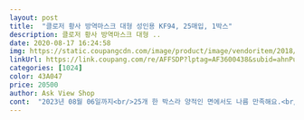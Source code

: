 ```yaml
---
layout: post 
title:  "클로저 황사 방역마스크 대형 성인용 KF94, 25매입, 1박스" 
description: 클로저 황사 방역마스크 대형 ..
date: 2020-08-17 16:24:58 
img: https://static.coupangcdn.com/image/product/image/vendoritem/2018/08/28/3608094607/291d6950-de3b-423a-b6dd-6e8d765f6969.jpg 
linkUrl: https://link.coupang.com/re/AFFSDP?lptag=AF3600438&subid=ahnPublicAsk&pageKey=76795350&itemId=249194253&vendorItemId=3608094607&traceid=V0-113-32b7ed68c8278a96 
categories: [1024] 
color: 43A047 
price: 20500 
author: Ask View Shop 
cont:  "2023년 08월 06일까지<br/>25개 한 박스라 양적인 면에서도 나름 만족해요.<br/> 다양한 회사의 마스크 착용해보고 좀 괜찮다 싶은 걸 선호하는 편인지라 대용량(50개 혹은 그 이상 제품)은 솔직히 좀 부담스럽더라구요.<br/> 혹여나 많이 샀는데 착용감이 불편할까봐요(^^).<br/> 사용해보고 괜찮으면 추후에 동일제품으로 재주문하면 되니까 소량제품으로 우선 구매하시는 거 추천합니다.<br/><br/>4중 구조 초정전 필터, 유선형 디자인, 안경 김서림 방지 등 제품 특장점은 이제 대한민국 국민이라면 다 알 듯 싶어요.<br/> 마스크 도사분들이잖아요ㅎㅎ<br/>7월14일 새벽 1시50분쯤 결제했어요.<br/>그후에도 다양한 시간대에 품절없이 떠있었어요.<br/>다만 맨 위에 안뜨고 중간쯤 품절상품들 사이에 껴있어서 이름으로 검색하지 않은 이상 잘 못찾아요.<br/><br/>▶️배송및포장<br/>▶️상품명<br/>▶️수량 and amp;중량<br/>▶️유효기간<br/>⚀사용후기<br/>공적마스크 끝나고 인터넷상에서는 아직 천 원 초반대가 많던데 그에 비하면 클로저는 대단히 착한 가격이죠.<br/> 개당 820원.<br/><br/>다른 건 제쳐두고라도 <● 의약외품, ● KF94, ● MADE IN KOREA> 이 세 가지면 완벽한 거 아닌가요?<br/>다행히 개별포장이구  마스크 포장은 훼손되지 않아  안심했네요<br/>다행히 전 구입성공했고, 몇 분 지나지 않아 바로 품절되었어요.<br/><br/>로켓와우 상품으로 주문 후 담날 새벽에  박스에 담아 비닐봉투에 넣어 담아 왔지만  박스가 우그러지고 박스안  마스크가  쏟아져 나와 비닐봉투안에서 뒹굴고 있었음<br/>로켓와우상품이라 늦은 저녁에 주문했는데  새벽배송으로 받으니 엄지척이네요<br/>마스크 값도 장난이 아니네요<br/>마스크 구매후기를 이렇게 즐거운 마음으로 쓰게 될 줄이야... <br/> 마스크가 뭐라고 지금 기분 정말 감격적이예요(^^).<br/><br/>마스크값이  생각보다 많이 내리지 않아  이것저것 눈팅하다  마침 맘에 드는 상품이 있어 처음 주문해 봤는데  디자인도 좋고 기능성 마스크이고 무엇보다 편하구  덜 답답하구  귀당김이 덜해 좋습니다<br/>마침 구매할때 할인이 들어가 있어 25장에 2만언쯤에  구매했구요<br/>며칠전 구매하고 또 주문해서 받았어요<br/>며칠전에  구매한 코멧 마스크와 비교해 봤을때  귀당김이나  사이즈나 디자인이 훨 부드럽고 편해요<br/>몇 달 공적마스크 써보니 이젠 마스크 쇼핑까지 나름 팁도 생기고... <br/>참 웃픈 현실이죠? 격하게 동감하실거라 생각됩니다.<br/><br/>방금 받은거라 오래 써보지 않아 귀통증은 잘 모르겠으나 보통크기 내 얼굴에는 끼지 않고 널널했어요.<br/>착용감은 딱히 불편함없이 무난해요.<br/>가성비 괜찮은것 같아요.<br/><br/>배송도착시  박스가  다 우그러지고 찌그러진 상태라  안에 있던 마스크가  우르르 모두 쏟아져 있었어요<br/>성인용 대형  25매입<br/>숨쉬기도 낫구요<br/>얼른 뜯고싶은 마음은 굴뚝 같았으나 마스크 하나가 아직도 소중한 만큼 차마 개봉하지는 못했습니다.<br/> 더운 날씨로 덴탈마스크 착용하는 중이기도 하구요... <br/>﻿<br/>여름이라 마스크 착용시 덥기도 하고 숨쉬기가 힘들어서 자꾸  코아래  밑으로 당겨 내리게 되는데  클로저 마스크는 덜 답답해요<br/>요즘 쿠팡에서 클로저 황사마스크 대형 KF 94 자주 풀리는 것 같으니 장바구니에 담아뒀다가 일부러라도 꼭 확인하셔서 착한 가격에 좋은 품질의 마스크 많은 분들이 구입하셨으면 좋겠어요♡<br/>유통기한 23년 7월 8일.<br/>최신제조이고 kf94치고 얇아서 오늘같은 엄청 덥지 않은 날에는 써도 되겠어요.<br/>지금 사용중인 비말 마스크랑 비교했을때 사이즈가 거의 비슷하고 두께는 조금 더 두꺼워요.<br/>길이는 위 아래가 다른데 제일 긴 부분은 21센치정도 돼요.<br/><br/>유통기한은 2023년 7월까지라 여유있어요.<br/>﻿ 재고품아니고 계속 생산되는 제품 보내주시는 것 같습니다.<br/><br/>이젠 정말 그만 사야지.<br/>ㅠ<br/>장맛비도 집중적으로 퍼붓던 때라 택배기사님께 특별히 더 고마움 가득 전하며 박스 개봉했지요.<br/><br/>재난금으로 모두 마스크나  사놓을걸  그랫나봐요<br/>저도 착용해보니 확실히 좀더 여유있고 넉넉하단 느낌이 드네요<br/>저희집 식구들은  딱 하루 착용하고 나면 모두 휴지통이요  오염되서  재기능을 못한다구 생각하고있네요<br/>정확히 25매, 깔끔하게 개별포장 된 마스크입니다.<br/><br/>조만간 착용해보고 후기 다시 올릴께요<br/>지방 시골동네라 그런지 공적마스크로도 클로저 황사마스크 접할 수가 없었던 제품이라 좀 망설이긴 했어요.<br/> 그렇지만 코로나19가 아직까지도 잠잠해질 기세가 1도 없기에 바로 결제!(7월 27일 22시 12분경이예요) 제품 상세설명 꼼꼼히 읽어보고 후기도 체크하고... <br/>나름 신경 쓴 끝에 결정해서 제품에 대한 기대감도 살짝 있었더랍니다.<br/><br/>집에 마스크가 많아 몇분동안 고민하다가 현재 탐사마스크보다 개당가격이 저렴하길래 결제했는데<br/>첨부사진에서처럼 애들도 급했는지 빼꼼히 내다보고 있는 것같아 순간 빵 터졌더랍니다.<br/>﻿<br/>코멧은 남편이 약간 귀도 아프고  작아서 답답하다고 했는데  클로저는 착용감이 좋고 편하니 귀도 안당겨  안아프다고 하네요<br/>클로저 마스크는 같은 대형이라도  좀더 여유가 있고  끈도  당기지 않아  덜 답답하고 착용하기 편하고 좋아요<br/>클로저 황사 방역마스크 kf94<br/>" 
---
```


